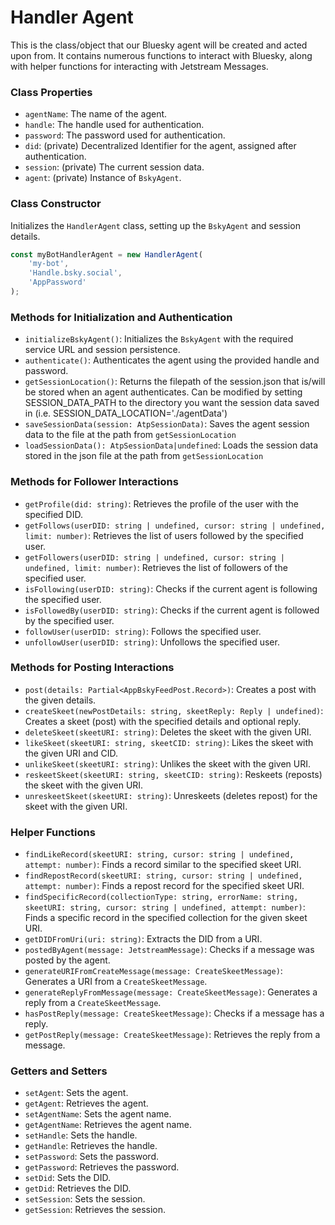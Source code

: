 # Handler Agent

This is the class/object that our Bluesky agent will be created and acted upon from.
It contains numerous functions to interact with Bluesky, along with helper functions for interacting with Jetstream Messages.

### Class Properties
- `agentName`: The name of the agent.
- `handle`: The handle used for authentication.
- `password`: The password used for authentication.
- `did`: (private) Decentralized Identifier for the agent, assigned after authentication.
- `session`: (private) The current session data.
- `agent`: (private) Instance of `BskyAgent`.

### Class Constructor
Initializes the `HandlerAgent` class, setting up the `BskyAgent` and session details.

```typescript
const myBotHandlerAgent = new HandlerAgent(
    'my-bot',
    'Handle.bsky.social',
    'AppPassword'
);
```

### Methods for Initialization and Authentication
- `initializeBskyAgent()`: Initializes the `BskyAgent` with the required service URL and session persistence.
- `authenticate()`: Authenticates the agent using the provided handle and password.
- `getSessionLocation()`: Returns the filepath of the session.json that is/will be stored when an agent authenticates. Can be modified by setting SESSION_DATA_PATH to the directory you want the session data saved in (i.e. SESSION_DATA_LOCATION='./agentData')
- `saveSessionData(session: AtpSessionData)`: Saves the agent session data to the file at the path from `getSessionLocation`
- `loadSessionData(): AtpSessionData|undefined`: Loads the session data stored in the json file at the path from `getSessionLocation`

### Methods for Follower Interactions
- `getProfile(did: string)`: Retrieves the profile of the user with the specified DID.
- `getFollows(userDID: string | undefined, cursor: string | undefined, limit: number)`: Retrieves the list of users followed by the specified user.
- `getFollowers(userDID: string | undefined, cursor: string | undefined, limit: number)`: Retrieves the list of followers of the specified user.
- `isFollowing(userDID: string)`: Checks if the current agent is following the specified user.
- `isFollowedBy(userDID: string)`: Checks if the current agent is followed by the specified user.
- `followUser(userDID: string)`: Follows the specified user.
- `unfollowUser(userDID: string)`: Unfollows the specified user.

### Methods for Posting Interactions
- `post(details: Partial<AppBskyFeedPost.Record>)`: Creates a post with the given details.
- `createSkeet(newPostDetails: string, skeetReply: Reply | undefined)`: Creates a skeet (post) with the specified details and optional reply.
- `deleteSkeet(skeetURI: string)`: Deletes the skeet with the given URI.
- `likeSkeet(skeetURI: string, skeetCID: string)`: Likes the skeet with the given URI and CID.
- `unlikeSkeet(skeetURI: string)`: Unlikes the skeet with the given URI.
- `reskeetSkeet(skeetURI: string, skeetCID: string)`: Reskeets (reposts) the skeet with the given URI.
- `unreskeetSkeet(skeetURI: string)`: Unreskeets (deletes repost) for the skeet with the given URI.

### Helper Functions
- `findLikeRecord(skeetURI: string, cursor: string | undefined, attempt: number)`: Finds a record similar to the specified skeet URI.
- `findRepostRecord(skeetURI: string, cursor: string | undefined, attempt: number)`: Finds a repost record for the specified skeet URI.
- `findSpecificRecord(collectionType: string, errorName: string, skeetURI: string, cursor: string | undefined, attempt: number)`: Finds a specific record in the specified collection for the given skeet URI.
- `getDIDFromUri(uri: string)`: Extracts the DID from a URI.
- `postedByAgent(message: JetstreamMessage)`: Checks if a message was posted by the agent.
- `generateURIFromCreateMessage(message: CreateSkeetMessage)`: Generates a URI from a `CreateSkeetMessage`.
- `generateReplyFromMessage(message: CreateSkeetMessage)`: Generates a reply from a `CreateSkeetMessage`.
- `hasPostReply(message: CreateSkeetMessage)`: Checks if a message has a reply.
- `getPostReply(message: CreateSkeetMessage)`: Retrieves the reply from a message.

### Getters and Setters
- `setAgent`: Sets the agent.
- `getAgent`: Retrieves the agent.
- `setAgentName`: Sets the agent name.
- `getAgentName`: Retrieves the agent name.
- `setHandle`: Sets the handle.
- `getHandle`: Retrieves the handle.
- `setPassword`: Sets the password.
- `getPassword`: Retrieves the password.
- `setDid`: Sets the DID.
- `getDid`: Retrieves the DID.
- `setSession`: Sets the session.
- `getSession`: Retrieves the session.
